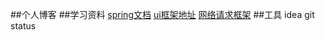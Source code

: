 ##个人博客
##学习资料
[spring文档](https://spring.io/guides/gs/serving-web-content/)
[ui框架地址](https://v3.bootcss.com/getting-started/)
[网络请求框架](https://square.github.io/okhttp/)
##工具
idea
git
status
